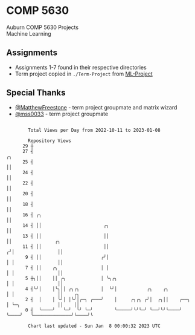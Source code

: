 # COMP 5630
Auburn COMP 5630 Projects  
Machine Learning

## Assignments
- Assignments 1-7 found in their respective directories
- Term project copied in `./Term-Project` from [ML-Project](https://github.com/wumphlett/ML-Project)

## Special Thanks
- [@MatthewFreestone](https://github.com/MatthewFreestone) - term project groupmate and matrix wizard
- [@mss0033](https://github.com/mss0033) - term project groupmate

```

        Total Views per Day from 2022-10-11 to 2023-01-08

        Repository Views
      29 ┼
      27 ┤                                                               ╭╮
      25 ┤                                                               ││
      24 ┤                                                               ││
      22 ┤                                                               ││
      20 ┤                                                               ││
      18 ┤                                                               ││
      16 ┤ ╭╮                                                            ││
      14 ┤ ││                       ╭╮                                   ││
      13 ┤ ││                       ││                                   ││                ╭╮
      11 ┤ ││                       ││                                  ╭╯│                ││
       9 ┤ ││                      ╭╯│                                  │ │                ││
       7 ┤ ││    ╭╮                │ │                                  │ │                ││
       5 ┼╮││    ││ ╭╮             │ ╰╮╭╮                               │ │                ││
       4 ┤╰╯│    │╰╮││ ╭╮╭╮        │  ╰╯│           ╭╮    ╭╮            │ │                ││    ╭╮
       2 ┤  │    │ ╰╯│ │╰╯│╭─╮ ╭───╯    │     ╭╮╭╮ ╭╯│  ╭╮││    ╭──╮    │ ╰─╮              ││    ││
       0 ┤  ╰────╯   ╰─╯  ╰╯ ╰─╯        ╰─────╯╰╯╰─╯ ╰──╯╰╯╰────╯  ╰────╯   ╰──────────────╯╰────╯╰

        Chart last updated - Sun Jan  8 00:00:32 2023 UTC
        
```
